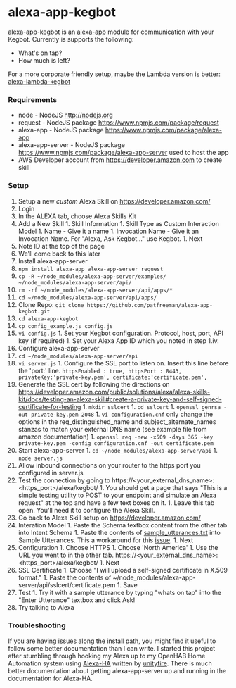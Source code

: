 # alexa-app-kegbot
alexa-app-kegbot is an [alexa-app](https://github.com/matt-kruse/alexa-app) module for communication with your Kegbot. Currently is supports the following:
* What's on tap?
* How much is left?

For a more corporate friendly setup, maybe the Lambda version is better: [alexa-lambda-kegbot](https://github.com/patfreeman/alexa-lambda-kegbot)

### Requirements
* node - NodeJS http://nodejs.org
* request - NodeJS package https://www.npmjs.com/package/request
* alexa-app - NodeJS package https://www.npmjs.com/package/alexa-app
* alexa-app-server - NodeJS package https://www.npmjs.com/package/alexa-app-server used to host the app
* AWS Developer account from https://developer.amazon.com to create skill

### Setup
1. Setup a new *custom* Alexa Skill on https://developer.amazon.com/
  1. Login
  1. In the ALEXA tab, choose Alexa Skills Kit
  1. Add a New Skill
    1. Skill Information
    1. Skill Type as Custom Interaction Model
    1. Name - Give it a name
    1. Invocation Name - Give it an Invocation Name. For "Alexa, Ask Kegbot..." use Kegbot.
    1. Next
  1. Note ID at the top of the page
  1. We'll come back to this later
1. Install alexa-app-server
  1. `npm install alexa-app alexa-app-server request`
  1. `cp -R ~/node_modules/alexa-app-server/examples/ ~/node_modules/alexa-app-server/api/`
  1. `rm -rf ~/node_modules/alexa-app-server/api/apps/*`
  1. `cd ~/node_modules/alexa-app-server/api/apps/`
1. Clone Repo: `git clone https://github.com/patfreeman/alexa-app-kegbot.git`
  1. `cd alexa-app-kegbot`
  1. `cp config_example.js config.js`
  1. `vi config.js`
    1. Set your Kegbot configuration. Protocol, host, port, API key (if required)
    1. Set your Alexa App ID which you noted in step 1.iv.
1. Configure alexa-app-server
  1. `cd ~/node_modules/alexa-app-server/api`
  1. `vi server.js`
    1. Configure the SSL port to listen on. Insert this line before the 'port:' line.
`httpsEnabled : true, httpsPort : 8443, privateKey:'private-key.pem', certificate:'certificate.pem',`
  1. Generate the SSL cert by following the directions on https://developer.amazon.com/public/solutions/alexa/alexa-skills-kit/docs/testing-an-alexa-skill#create-a-private-key-and-self-signed-certificate-for-testing
    1. `mkdir sslcert`
    1. `cd sslcert`
    1. `openssl genrsa -out private-key.pem 2048`
    1. `vi configuration.cnf` only change the options in the req_distinguished_name and subject_alternate_names stanzas to match your external DNS name (see example file from amazon documentation) 
    1. `openssl req -new -x509 -days 365 -key private-key.pem -config configuration.cnf -out certificate.pem`
  1. Start alexa-app-server
    1. `cd ~/node_modules/alexa-app-server/api`
    1. `node server.js`
  1. Allow inbound connections on your router to the https port you configured in server.js
  1. Test the connection by going to https://<your_external_dns_name>:<https_port>/alexa/kegbot/
    1. You should get a page that says "This is a simple testing utility to POST to your endpoint and simulate an Alexa request" at the top and have a few text boxes on it.
    1. Leave this tab open. You'll need it to configure the Alexa Skill.
1. Go back to Alexa Skill setup on https://developer.amazon.com/
  1. Interation Model
    1. Paste the Schema textbox content from the other tab into Intent Schema
    1. Paste the contents of [sample_utterances.txt](sample_utterances.txt) into Sample Utterances. This a workaround for this [issue](https://github.com/alexa-js/alexa-utterances/issues/6).
    1. Next
  1. Configuration
    1. Choose HTTPS
    1. Choose 'North America'
    1. Use the URL you went to in the other tab. https://<your_external_dns_name>:<https_port>/alexa/kegbot/
    1. Next
  1. SSL Certificate
    1. Choose "I will upload a self-signed certificate in X.509 format."
    1. Paste the contents of ~/node_modules/alexa-app-server/api/sslcert/certificate.pem
    1. Save
  1. Test
    1. Try it with a sample utterance by typing "whats on tap" into the "Enter Utterance" textbox and click Ask!
1. Try talking to Alexa

### Troubleshooting
If you are having issues along the install path, you might find it useful to follow some better documentation than I can write. I started this project after stumbling through hooking my Alexa up to my OpenHAB Home Automation system using [Alexa-HA](https://github.com/unityfire/alexa-ha) written by [unityfire](https://github.com/unityfire). There is much better documentation about getting alexa-app-server up and running in the documentation for Alexa-HA.
